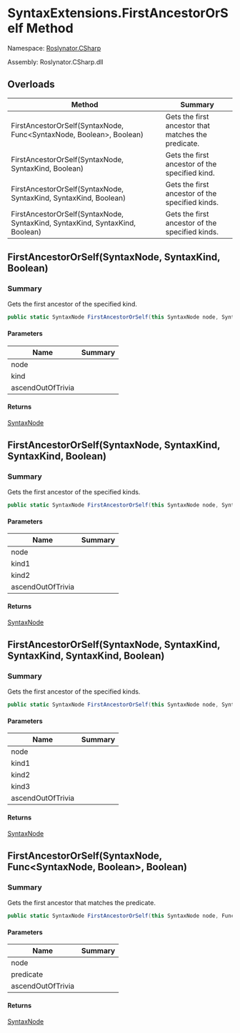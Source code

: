 # SyntaxExtensions\.FirstAncestorOrSelf Method

Namespace: [Roslynator.CSharp](../../README.md)

Assembly: Roslynator\.CSharp\.dll

## Overloads

| Method | Summary |
| ------ | ------- |
| FirstAncestorOrSelf\(SyntaxNode, Func\<SyntaxNode, Boolean>, Boolean\) | Gets the first ancestor that matches the predicate\. |
| FirstAncestorOrSelf\(SyntaxNode, SyntaxKind, Boolean\) | Gets the first ancestor of the specified kind\. |
| FirstAncestorOrSelf\(SyntaxNode, SyntaxKind, SyntaxKind, Boolean\) | Gets the first ancestor of the specified kinds\. |
| FirstAncestorOrSelf\(SyntaxNode, SyntaxKind, SyntaxKind, SyntaxKind, Boolean\) | Gets the first ancestor of the specified kinds\. |

## FirstAncestorOrSelf\(SyntaxNode, SyntaxKind, Boolean\)

### Summary

Gets the first ancestor of the specified kind\.

```csharp
public static SyntaxNode FirstAncestorOrSelf(this SyntaxNode node, SyntaxKind kind, bool ascendOutOfTrivia = true)
```

#### Parameters

| Name | Summary |
| ---- | ------- |
| node | |
| kind | |
| ascendOutOfTrivia | |

#### Returns

[SyntaxNode](https://docs.microsoft.com/en-us/dotnet/api/microsoft.codeanalysis.syntaxnode)


## FirstAncestorOrSelf\(SyntaxNode, SyntaxKind, SyntaxKind, Boolean\)

### Summary

Gets the first ancestor of the specified kinds\.

```csharp
public static SyntaxNode FirstAncestorOrSelf(this SyntaxNode node, SyntaxKind kind1, SyntaxKind kind2, bool ascendOutOfTrivia = true)
```

#### Parameters

| Name | Summary |
| ---- | ------- |
| node | |
| kind1 | |
| kind2 | |
| ascendOutOfTrivia | |

#### Returns

[SyntaxNode](https://docs.microsoft.com/en-us/dotnet/api/microsoft.codeanalysis.syntaxnode)


## FirstAncestorOrSelf\(SyntaxNode, SyntaxKind, SyntaxKind, SyntaxKind, Boolean\)

### Summary

Gets the first ancestor of the specified kinds\.

```csharp
public static SyntaxNode FirstAncestorOrSelf(this SyntaxNode node, SyntaxKind kind1, SyntaxKind kind2, SyntaxKind kind3, bool ascendOutOfTrivia = true)
```

#### Parameters

| Name | Summary |
| ---- | ------- |
| node | |
| kind1 | |
| kind2 | |
| kind3 | |
| ascendOutOfTrivia | |

#### Returns

[SyntaxNode](https://docs.microsoft.com/en-us/dotnet/api/microsoft.codeanalysis.syntaxnode)


## FirstAncestorOrSelf\(SyntaxNode, Func\<SyntaxNode, Boolean>, Boolean\)

### Summary

Gets the first ancestor that matches the predicate\.

```csharp
public static SyntaxNode FirstAncestorOrSelf(this SyntaxNode node, Func<SyntaxNode, bool> predicate, bool ascendOutOfTrivia = true)
```

#### Parameters

| Name | Summary |
| ---- | ------- |
| node | |
| predicate | |
| ascendOutOfTrivia | |

#### Returns

[SyntaxNode](https://docs.microsoft.com/en-us/dotnet/api/microsoft.codeanalysis.syntaxnode)


